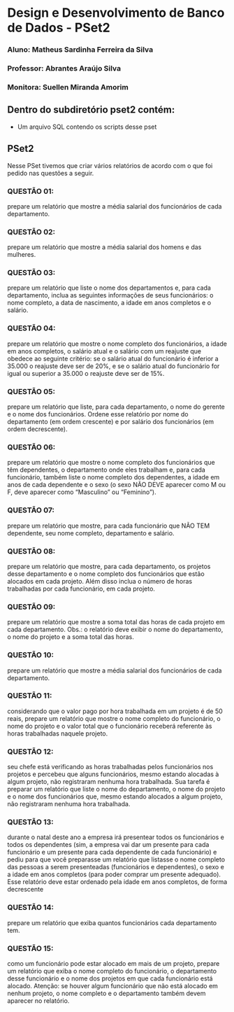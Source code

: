 # Design e Desenvolvimento de Banco de Dados - PSet2

### Aluno: Matheus Sardinha Ferreira da Silva
### Professor: Abrantes Araújo Silva
### Monitora: Suellen Miranda Amorim

## Dentro do subdiretório pset2 contém:
* Um arquivo SQL contendo os scripts desse pset

## PSet2
Nesse PSet tivemos que criar vários relatórios de acordo com o que foi pedido nas questões a seguir.

### QUESTÃO 01:
prepare um relatório que mostre a média salarial dos funcionários
de cada departamento.

### QUESTÃO 02: 
prepare um relatório que mostre a média salarial dos homens e das
mulheres.

### QUESTÃO 03: 
prepare um relatório que liste o nome dos departamentos e, para
cada departamento, inclua as seguintes informações de seus funcionários: o nome
completo, a data de nascimento, a idade em anos completos e o salário.

### QUESTÃO 04: 
prepare um relatório que mostre o nome completo dos funcionários, a idade em anos completos, o salário atual e o salário com um reajuste que
obedece ao seguinte critério: se o salário atual do funcionário é inferior a 35.000 o
reajuste deve ser de 20%, e se o salário atual do funcionário for igual ou superior a
35.000 o reajuste deve ser de 15%.

### QUESTÃO 05:
prepare um relatório que liste, para cada departamento, o nome
do gerente e o nome dos funcionários. Ordene esse relatório por nome do departamento (em ordem crescente) e por salário dos funcionários (em ordem decrescente).

### QUESTÃO 06:
prepare um relatório que mostre o nome completo dos funcionários que têm dependentes, o departamento onde eles trabalham e, para cada funcionário, também liste o nome completo dos dependentes, a idade em anos de cada
dependente e o sexo (o sexo NÃO DEVE aparecer como M ou F, deve aparecer
como “Masculino” ou “Feminino”).

### QUESTÃO 07: 
prepare um relatório que mostre, para cada funcionário que NÃO
TEM dependente, seu nome completo, departamento e salário.

### QUESTÃO 08:
prepare um relatório que mostre, para cada departamento, os projetos desse departamento e o nome completo dos funcionários que estão alocados
em cada projeto. Além disso inclua o número de horas trabalhadas por cada funcionário, em cada projeto.

### QUESTÃO 09: 
prepare um relatório que mostre a soma total das horas de cada
projeto em cada departamento. Obs.: o relatório deve exibir o nome do departamento, o nome do projeto e a soma total das horas.

### QUESTÃO 10: 
prepare um relatório que mostre a média salarial dos funcionários
de cada departamento.

### QUESTÃO 11: 
considerando que o valor pago por hora trabalhada em um projeto
é de 50 reais, prepare um relatório que mostre o nome completo do funcionário, o
nome do projeto e o valor total que o funcionário receberá referente às horas trabalhadas naquele projeto.

### QUESTÃO 12: 
seu chefe está verificando as horas trabalhadas pelos funcionários
nos projetos e percebeu que alguns funcionários, mesmo estando alocadas à algum
projeto, não registraram nenhuma hora trabalhada. Sua tarefa é preparar um relatório que liste o nome do departamento, o nome do projeto e o nome dos funcionários
que, mesmo estando alocados a algum projeto, não registraram nenhuma hora trabalhada.

### QUESTÃO 13:
durante o natal deste ano a empresa irá presentear todos os funcionários e todos os dependentes (sim, a empresa vai dar um presente para cada
funcionário e um presente para cada dependente de cada funcionário) e pediu para
que você preparasse um relatório que listasse o nome completo das pessoas a serem
presenteadas (funcionários e dependentes), o sexo e a idade em anos completos
(para poder comprar um presente adequado). Esse relatório deve estar ordenado
pela idade em anos completos, de forma decrescente

### QUESTÃO 14: 
prepare um relatório que exiba quantos funcionários cada departamento tem.

### QUESTÃO 15: 
como um funcionário pode estar alocado em mais de um projeto,
prepare um relatório que exiba o nome completo do funcionário, o departamento
desse funcionário e o nome dos projetos em que cada funcionário está alocado.
Atenção: se houver algum funcionário que não está alocado em nenhum projeto,
o nome completo e o departamento também devem aparecer no relatório.
